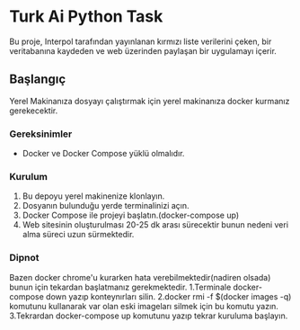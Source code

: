 # Turk Ai Python Task 

Bu proje, Interpol tarafından yayınlanan kırmızı liste verilerini çeken, bir veritabanına kaydeden ve web üzerinden paylaşan bir uygulamayı içerir.


## Başlangıç

Yerel Makinanıza dosyayı çalıştırmak için yerel makinanıza docker kurmanız gerekecektir.

### Gereksinimler

- Docker ve Docker Compose yüklü olmalıdır.

### Kurulum

1. Bu depoyu yerel makinenize klonlayın.
2. Dosyanın bulunduğu yerde terminalinizi açın.
3. Docker Compose ile projeyi başlatın.(docker-compose up)
4. Web sitesinin oluşturulması 20-25 dk arası sürecektir bunun nedeni veri alma süreci uzun sürmektedir.

### Dipnot
Bazen docker chrome'u kurarken hata verebilmektedir(nadiren olsada) bunun için tekardan başlatmanız gerekmektedir.
1.Terminale docker-compose down yazıp konteynırları silin.
2.docker rmi -f $(docker images -q) komutunu kullanarak var olan eski imageları silmek için bu komutu yazın.
3.Tekrardan docker-compose up komutunu yazıp tekrar kuruluma başlayın.


